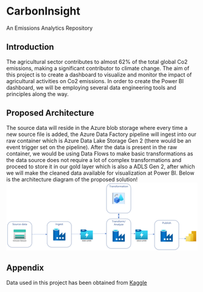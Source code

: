 
# CarbonInsight

An Emissions Analytics Repository



## Introduction
The agricultural sector contributes to almost 62% of the total global Co2 emissions, making a significant contributor to climate change. The aim of this project is to create a dashboard to visualize and monitor the impact of agricultural activities on Co2 emissions. In order to create the Power BI dashboard, we will be employing several data engineering tools and principles along the way.

## Proposed Architecture
The source data will reside in the Azure blob storage where every time a new source file is added, the Azure Data Factory pipeline will ingest into our raw container which is Azure Data Lake Storage Gen 2 (there would be an event trigger set on the pipeline). After the data is present in the raw container, we would be using Data Flows to make basic transformations as the data source does not require a lot of complex transformations and proceed to store it in our gold layer which is also a ADLS Gen 2, after which we will make the cleaned data available for visualization at Power BI. Below is the architecture diagram of the proposed solution!
![Diagram](misc/ArchitectureDiagram.png)


## Appendix

Data used in this project has been obtained from [Kaggle](https://www.kaggle.com/datasets/alessandrolobello/agri-food-co2-emission-dataset-forecasting-ml)

